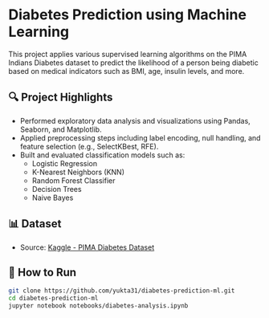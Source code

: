 # Diabetes Prediction using Machine Learning

This project applies various supervised learning algorithms on the PIMA Indians Diabetes dataset to predict the likelihood of a person being diabetic based on medical indicators such as BMI, age, insulin levels, and more.

## 🔍 Project Highlights
- Performed exploratory data analysis and visualizations using Pandas, Seaborn, and Matplotlib.
- Applied preprocessing steps including label encoding, null handling, and feature selection (e.g., SelectKBest, RFE).
- Built and evaluated classification models such as:
  - Logistic Regression
  - K-Nearest Neighbors (KNN)
  - Random Forest Classifier
  - Decision Trees
  - Naive Bayes

## 📊 Dataset
- Source: [Kaggle - PIMA Diabetes Dataset](https://www.kaggle.com/datasets/uciml/pima-indians-diabetes-database)

## 🚀 How to Run
```bash
git clone https://github.com/yukta31/diabetes-prediction-ml.git
cd diabetes-prediction-ml
jupyter notebook notebooks/diabetes-analysis.ipynb
